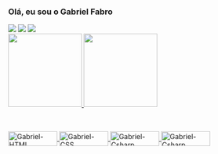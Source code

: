 ### Olá, eu sou o Gabriel Fabro


<div> 
  <a href="https://www.instagram.com/gabriel_fabro00/" target="_blank"><img src="https://img.shields.io/badge/-Instagram-%23E4405F?style=for-the-badge&logo=instagram&logoColor=white" target="_blank"></a>
  <a href = "mailto:gabriel_fabro@hotmail.com"><img src="https://img.shields.io/badge/-Gmail-%23333?style=for-the-badge&logo=gmail&logoColor=white" target="_blank"></a>
  <a href="https://www.linkedin.com/in/gabriel-fabro-baa76b206/" target="_blank"><img src="https://img.shields.io/badge/-LinkedIn-%230077B5?style=for-the-badge&logo=linkedin&logoColor=white" target="_blank"></a>
</div>

<div >
  <a href="https://github.com/gabrielfabro10">
  <img height="150em" src="https://github-readme-stats.vercel.app/api?username=gabrielfabro10&show_icons=true&theme=highcontrast&include_all_commits=true&count_private=true"/>
  <img height="150em" src="https://github-readme-stats.vercel.app/api/top-langs/?username=gabrielfabro10&layout=compact&langs_count=7&theme=highcontrast"/>
</div>
  
  ##
 <div style="display: inline_block"><br>
  <img align="center" alt="Gabriel-HTML" height="30" width="100" src="https://img.shields.io/badge/HTML5-E34F26?style=for-the-badge&logo=html5&logoColor=white">
  <img align="center" alt="Gabriel-CSS" height="30" width="100" src="https://img.shields.io/badge/CSS3-1572B6?style=for-the-badge&logo=css3&logoColor=white">
  <img align="center" alt="Gabriel-Csharp" height="30" width="100" src="https://img.shields.io/badge/C%23-239120?style=for-the-badge&logo=c-sharp&logoColor=white">
  <img align="center" alt="Gabriel-Csharp" height="30" width="100" src="https://img.shields.io/badge/Java-ED8B00?style=for-the-badge&logo=java&logoColor=white">
</div>
